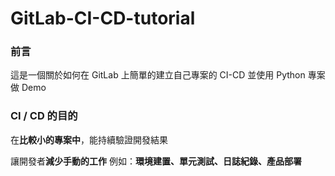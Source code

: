 # GitLab-CI-CD-tutorial


### 前言

這是一個關於如何在 GitLab 上簡單的建立自己專案的 CI-CD 並使用 Python 專案做 Demo

### CI / CD 的目的

在**比較小的專案中**，能持續驗證開發結果 

讓開發者**減少手動的工作**  例如：**環境建置、單元測試、日誌紀錄、產品部署**
